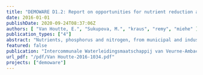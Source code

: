 ```yaml
---
title: "DEMOWARE D1.2: Report on opportunities for nutrient reduction and recycling in water reuse schemes"
date: 2016-01-01
publishDate: 2020-09-24T08:37:06Z
authors: [ "Van Houtte, E.", "Sukupova, M.", "kraus", "remy", "miehe" ]
publication_types: ["4"]
abstract: "Nutrients, phosphorus and nitrogen, from municipal and industrial water streams contribute to the pollution or reduce the ecological potential of receiving water bodies. Recovering or reducing the nutrient content of waste streams, thus reducing the amounts of phosphorous and nitrogen that ends up in the water bodies, will contribute to a better environment. The first part of this report describes two tests performed to treat the concentrate of the reverse osmosis process at the Torreele facility. The first test used a natural system based on willows; the second test was based on post-denitrification MBBR. The willows proved able to remove nutrients for more than 30%, resulting in a substantial cost benefit for discharge which could make it economical feasible when installed at full-scale to treat the total volume of RO concentrate. Contrary to the willows, that even remove part of the nitrogen in winter, the post-denitrification MBBR was only efficient when N-NO3- exceeded 30 mg/L. The variable N-NO3- N-NO3- concentration and salinity of RO concentrate seemed to be limiting factors for a good performance. The second part of this report summarizes the activities regarding the optimization of water and nutrient (nitrogen and phosphorus) management at the reuse site Braunschweig, Germany. A detailed analysis of supply and demand of both, water and nutrients, for the reuse site was conducted. The optimization potential is especially high for nitrogen management, since the simultaneous supply via the Braunschweig wastewater treatment plant and additional conventional nitrogen fertilizer application by farmers result in an oversupply of nitrogen, losses to environment and a low efficient reuse compared to the total potential of renewable nitrogen in wastewater or sludge. Following this analysis, two possible solutions are discussed (fertigation and technical nutrient recovery), which are practically relevant for the Braunschweig reuse scheme in mid- and long-term timescale. Results indicate a high potential to increase the efficiency of nitrogen recycling. Simultaneously irrigation adopted on water demand of plants can be achieved."
featured: false
publication: "Intercommunale Waterleidingsmaatschappij van Veurne-Ambacht (IWVA)"
url_pdf: "/pdf/Van Houtte-2016-1034.pdf"
projects: ["demoware"]
---
```



